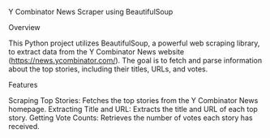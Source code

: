 Y Combinator News Scraper using BeautifulSoup

Overview

This Python project utilizes BeautifulSoup, a powerful web scraping library, to extract data from the Y Combinator News website (https://news.ycombinator.com/). The goal is to fetch and parse information about the top stories, including their titles, URLs, and votes.

Features

Scraping Top Stories: Fetches the top stories from the Y Combinator News homepage.
Extracting Title and URL: Extracts the title and URL of each top story.
Getting Vote Counts: Retrieves the number of votes each story has received.
